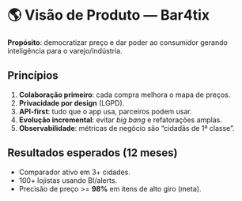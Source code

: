 # 🌎 Visão de Produto — Bar4tix

**Propósito**: democratizar preço e dar poder ao consumidor gerando inteligência para o varejo/indústria.

## Princípios
1. **Colaboração primeiro**: cada compra melhora o mapa de preços.
2. **Privacidade por design** (LGPD).
3. **API‑first**: tudo que o app usa, parceiros podem usar.
4. **Evolução incremental**: evitar *big bang* e refatorações amplas.
5. **Observabilidade**: métricas de negócio são “cidadãs de 1ª classe”.

## Resultados esperados (12 meses)
- Comparador ativo em 3+ cidades.
- 100+ lojistas usando BI/alerts.
- Precisão de preço >= **98%** em itens de alto giro (meta).
